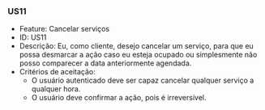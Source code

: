 ### US11

- Feature: Cancelar serviços
- ID: US11
- Descrição: Eu, como cliente, desejo cancelar um serviço, para que eu possa desmarcar a ação caso eu esteja ocupado ou simplesmente não posso comparecer a data anteriormente agendada.
- Critérios de aceitação:
  *  O usuário autenticado deve ser capaz cancelar qualquer serviço a qualquer hora.
  *  O usuário deve confirmar a ação, pois é irreversível.